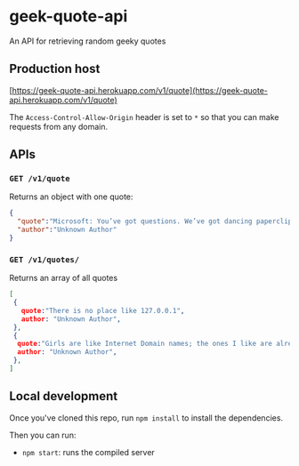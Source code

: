 # geek-quote-api
An API for retrieving random geeky quotes

## Production host

[https://geek-quote-api.herokuapp.com/v1/quote](https://geek-quote-api.herokuapp.com/v1/quote)

The `Access-Control-Allow-Origin` header is set to `*` so that you can make requests from any domain.

## APIs

### `GET /v1/quote`

Returns an object with one quote:

```json
{
  "quote":"Microsoft: You’ve got questions. We’ve got dancing paperclips.",
  "author":"Unknown Author"
}
```

### `GET /v1/quotes/`

Returns an array of all quotes

```json
[
 {
   quote:"There is no place like 127.0.0.1",
   author: "Unknown Author",
 },
 {
  quote:"Girls are like Internet Domain names; the ones I like are already taken.",
  author: "Unknown Author",
 },
]
```

## Local development

Once you've cloned this repo, run `npm install` to install the dependencies.

Then you can run:

* `npm start`: runs the compiled server
